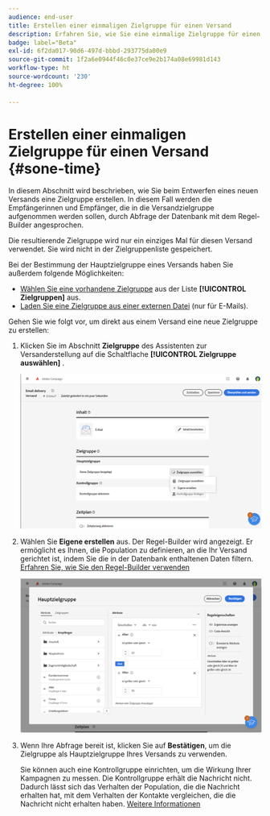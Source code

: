 ```yaml
---
audience: end-user
title: Erstellen einer einmaligen Zielgruppe für einen Versand
description: Erfahren Sie, wie Sie eine einmalige Zielgruppe für einen Versand erstellen.
badge: label="Beta"
exl-id: 6f2da017-90d6-497d-bbbd-293775da00e9
source-git-commit: 1f2a6e0944f46c0e37ce9e2b174a08e69981d143
workflow-type: ht
source-wordcount: '230'
ht-degree: 100%

---
```


# Erstellen einer einmaligen Zielgruppe für einen Versand {#sone-time}

In diesem Abschnitt wird beschrieben, wie Sie beim Entwerfen eines neuen Versands eine Zielgruppe erstellen. In diesem Fall werden die Empfängerinnen und Empfänger, die in die Versandzielgruppe aufgenommen werden sollen, durch Abfrage der Datenbank mit dem Regel-Builder angesprochen.

Die resultierende Zielgruppe wird nur ein einziges Mal für diesen Versand verwendet. Sie wird nicht in der Zielgruppenliste gespeichert.

Bei der Bestimmung der Hauptzielgruppe eines Versands haben Sie außerdem folgende Möglichkeiten:

* [Wählen Sie eine vorhandene Zielgruppe](add-audience.md) aus der Liste **[!UICONTROL Zielgruppen]** aus.
* [Laden Sie eine Zielgruppe aus einer externen Datei](file-audience.md) (nur für E-Mails).

Gehen Sie wie folgt vor, um direkt aus einem Versand eine neue Zielgruppe zu erstellen:

1. Klicken Sie im Abschnitt **Zielgruppe** des Assistenten zur Versanderstellung auf die Schaltflache **[!UICONTROL Zielgruppe auswählen]** .

   ![](assets/segment-builder0.png)

1. Wählen Sie **Eigene erstellen** aus. Der Regel-Builder wird angezeigt. Er ermöglicht es Ihnen, die Population zu definieren, an die Ihr Versand gerichtet ist, indem Sie die in der Datenbank enthaltenen Daten filtern. [Erfahren Sie, wie Sie den Regel-Builder verwenden](../query/query-modeler-overview.md)

   ![](assets/segment-builder.png)

1. Wenn Ihre Abfrage bereit ist, klicken Sie auf **Bestätigen**, um die Zielgruppe als Hauptzielgruppe Ihres Versands zu verwenden.

   Sie können auch eine Kontrollgruppe einrichten, um die Wirkung Ihrer Kampagnen zu messen. Die Kontrollgruppe erhält die Nachricht nicht. Dadurch lässt sich das Verhalten der Population, die die Nachricht erhalten hat, mit dem Verhalten der Kontakte vergleichen, die die Nachricht nicht erhalten haben. [Weitere Informationen](control-group.md)
